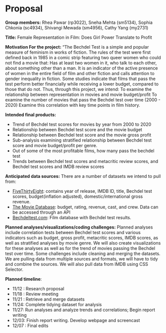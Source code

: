 Proposal
================

**Group members:** Rhea Pawar (rp3022), Sneha Mehta (sm5134), Sophia
Chkonia (sc4934), Shivangi Mewada (sm4956), Cathy Yang (my2731)

**Title:** Female Representation in Film: Does Girl Power Translate to
Profit

**Motivation For the project:** “The Bechdel Test is a simple and
popular measure of feminism in works of fiction. The rules of the test
were first defined back in 1985 in a comic strip featuring two queer
women who could not find a movie that: Has at least two women in it, who
talk to each other, about something other than a man. It is an indicator
of the active presence of women in the entire field of film and other
fiction and calls attention to gender inequality in fiction. Some
studies indicate that films that pass the test perform better
financially while receiving a lower budget, compared to those that do
not. Thus, through this project, we intend: To examine the relationship
between representation in movies and movie budget/profit To examine the
number of movies that pass the Bechdel test over time (2000 - 2020)
Examine this correlation with key time points in film history.

**Intended final products:**

-   Trend of Bechdel test scores for movies by year from 2000 to 2020
-   Relationship between Bechdel test score and the movie budget
-   Relationship between Bechdel test score and the movie gross profit
-   Sub-analysis examining stratified relationship between Bechdel test
    score and movie budget/profit per genre.
-   Out of some of the most profitable films, how many pass the bechdel
    test
-   Trends between Bechdel test scores and metacritic review scores, and
    Bechdel test scores and IMDB review scores

**Anticipated data sources:** There are a number of datasets we intend
to pull from:

-   [FiveThirtyEight](https://github.com/fivethirtyeight/data/blob/master/bechdel/movies.csv):
    contains year of release, IMDB ID, title, Bechdel test scores,
    budget(inflation adjusted), domestic/international gross revenue.
-   [The Movie Database](https://www.themoviedb.org/): budget, rating,
    revenue, cast, and crew. Data can be accessed through an API
-   [Bechdeltest.com](https://bechdeltest.com/): Film database with
    Bechdel test results.

**Planned analyses/visualizations/coding challenges:** Planned analyses
include correlation tests between Bechdel test scores and various
indicators such as budget, gross profit, metacritic scores, IMDB scores,
as well as stratified analyses by movie genre. We will also create
visualizations for these analyses as well as for the trend of movies
passing the Bechdel test over time. Some challenges include cleaning and
merging the datasets. We are pulling data from multiple sources and
formats, we will have to tidy and combine the sources. We will also pull
data from IMDB using CSS Selector.

**Planned timeline**:

-   11/12 : Research proposal
-   11/18 : Review meeting
-   11/21 : Retrieve and merge datasets
-   11/24: Complete tidying dataset for analysis
-   11/27: Run analyses and analyze trends and correlations; Begin
    report writing
-   12/03: Finish report writing. Develop webpage and screencast
-   12/07 : Final edits
